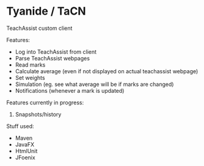 # Tyanide / TaCN
TeachAssist custom client

Features:
 - Log into TeachAssist from client
 - Parse TeachAssist webpages
 - Read marks
 - Calculate average (even if not displayed on actual teachassist webpage)
 - Set weights
 - Simulation (eg. see what average will be if marks are changed)
 - Notifications (whenever a mark is updated)
 
Features currently in progress:
 1. Snapshots/history

Stuff used:
 - Maven
 - JavaFX
 - HtmlUnit
 - JFoenix
